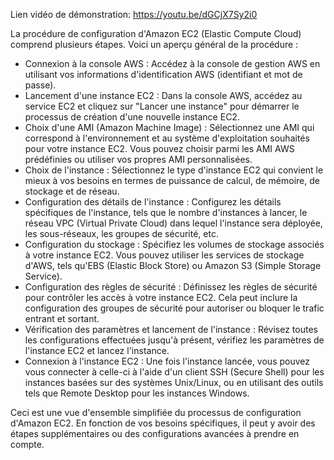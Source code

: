 Lien vidéo de démonstration: https://youtu.be/dGCjX7Sy2i0

La procédure de configuration d'Amazon EC2 (Elastic Compute Cloud) comprend plusieurs étapes. 
Voici un aperçu général de la procédure :

- Connexion à la console AWS : Accédez à la console de gestion AWS en utilisant vos informations d'identification AWS (identifiant et mot de passe).
- Lancement d'une instance EC2 : Dans la console AWS, accédez au service EC2 et cliquez sur "Lancer une instance" pour démarrer le processus de création d'une nouvelle instance EC2.
- Choix d'une AMI (Amazon Machine Image) : Sélectionnez une AMI qui correspond à l'environnement et au système d'exploitation souhaités pour votre instance EC2. Vous pouvez choisir parmi les AMI AWS prédéfinies ou 
  utiliser vos propres AMI personnalisées.
- Choix de l'instance : Sélectionnez le type d'instance EC2 qui convient le mieux à vos besoins en termes de puissance de calcul, de mémoire, de stockage et de réseau.
- Configuration des détails de l'instance : Configurez les détails spécifiques de l'instance, tels que le nombre d'instances à lancer, le réseau VPC (Virtual Private Cloud) dans lequel l'instance sera déployée, les 
  sous-réseaux, les groupes de sécurité, etc.
- Configuration du stockage : Spécifiez les volumes de stockage associés à votre instance EC2. Vous pouvez utiliser les services de stockage d'AWS, tels qu'EBS (Elastic Block Store) ou Amazon S3 (Simple Storage 
  Service).
- Configuration des règles de sécurité : Définissez les règles de sécurité pour contrôler les accès à votre instance EC2. Cela peut inclure la configuration des groupes de sécurité pour autoriser ou bloquer le 
  trafic entrant et sortant.
- Vérification des paramètres et lancement de l'instance : Révisez toutes les configurations effectuées jusqu'à présent, vérifiez les paramètres de l'instance EC2 et lancez l'instance.
- Connexion à l'instance EC2 : Une fois l'instance lancée, vous pouvez vous connecter à celle-ci à l'aide d'un client SSH (Secure Shell) pour les instances basées sur des systèmes Unix/Linux, ou en utilisant des 
  outils tels que Remote Desktop pour les instances Windows.

Ceci est une vue d'ensemble simplifiée du processus de configuration d'Amazon EC2. En fonction de vos besoins spécifiques, il peut y avoir des étapes supplémentaires ou des configurations avancées à prendre en compte.
